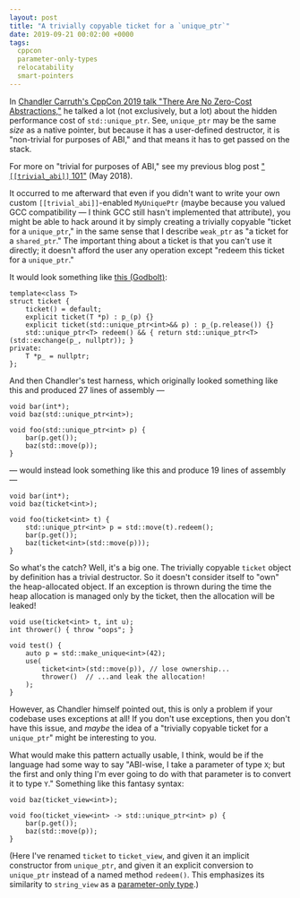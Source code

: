 ```yaml
---
layout: post
title: "A trivially copyable ticket for a `unique_ptr`"
date: 2019-09-21 00:02:00 +0000
tags:
  cppcon
  parameter-only-types
  relocatability
  smart-pointers
---
```


In [Chandler Carruth's CppCon 2019 talk "There Are No Zero-Cost Abstractions,"](https://www.youtube.com/watch?v=rHIkrotSwcc)
he talked a
lot (not exclusively, but a lot) about the hidden performance cost of `std::unique_ptr`.
See, `unique_ptr` may be the same _size_ as a native pointer, but because it has a
user-defined destructor, it is "non-trivial for purposes of ABI," and that means
it has to get passed on the stack.

For more on "trivial for purposes of ABI," see my previous blog post
["`[[trivial_abi]]` 101"](/blog/2018/05/02/trivial-abi-101/) (May 2018).

It occurred to me afterward that even if you didn't want to write your own custom `[[trivial_abi]]`-enabled
`MyUniquePtr` (maybe because you valued GCC compatibility — I think GCC still hasn't implemented
that attribute), you might be able to hack around it by simply creating a trivially copyable
"ticket for a `unique_ptr`," in the same sense that I describe `weak_ptr` as "a ticket for a
`shared_ptr`." The important thing about a ticket is that you can't use it directly; it doesn't
afford the user any operation except "redeem this ticket for a `unique_ptr`."

It would look something like [this (Godbolt)](https://godbolt.org/z/FiKs8w):

    template<class T>
    struct ticket {
        ticket() = default;
        explicit ticket(T *p) : p_(p) {}
        explicit ticket(std::unique_ptr<int>&& p) : p_(p.release()) {}
        std::unique_ptr<T> redeem() && { return std::unique_ptr<T>(std::exchange(p_, nullptr)); }
    private:
        T *p_ = nullptr;
    };

And then Chandler's test harness, which originally looked something like this
and produced 27 lines of assembly —

    void bar(int*);
    void baz(std::unique_ptr<int>);

    void foo(std::unique_ptr<int> p) {
        bar(p.get());
        baz(std::move(p));
    }

— would instead look something like this and produce 19 lines of assembly —

    void bar(int*);
    void baz(ticket<int>);

    void foo(ticket<int> t) {
        std::unique_ptr<int> p = std::move(t).redeem();
        bar(p.get());
        baz(ticket<int>(std::move(p)));
    }

So what's the catch? Well, it's a big one. The trivially copyable `ticket` object
by definition has a trivial destructor. So it doesn't consider itself to "own" the
heap-allocated object. If an exception is thrown during the time the heap allocation
is managed only by the ticket, then the allocation will be leaked!

    void use(ticket<int> t, int u);
    int thrower() { throw "oops"; }

    void test() {
        auto p = std::make_unique<int>(42);
        use(
            ticket<int>(std::move(p)), // lose ownership...
            thrower()  // ...and leak the allocation!
        );
    }

However, as Chandler himself pointed out, this is only a problem if your codebase
uses exceptions at all! If you don't use exceptions, then you don't have this issue,
and _maybe_ the idea of a "trivially copyable ticket for a `unique_ptr`" might be
interesting to you.

What would make this pattern actually usable, I think, would be if the language had some
way to say "ABI-wise, I take a parameter of type `X`; but the first and only thing
I'm ever going to do with that parameter is to convert it to type `Y`." Something like
this fantasy syntax:

    void baz(ticket_view<int>);

    void foo(ticket_view<int> -> std::unique_ptr<int> p) {
        bar(p.get());
        baz(std::move(p));
    }

(Here I've renamed `ticket` to `ticket_view`, and given it an implicit constructor
from `unique_ptr`, and given it an explicit conversion to `unique_ptr` instead of
a named method `redeem()`. This emphasizes its similarity to `string_view` as a
[parameter-only type](/blog/tags/#parameter-only-types).)
